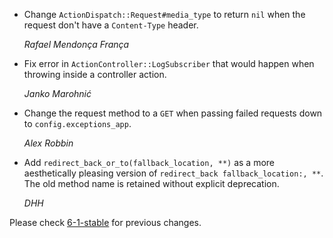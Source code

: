 *   Change `ActionDispatch::Request#media_type` to return `nil` when the request don't have a `Content-Type` header.

    *Rafael Mendonça França*

*   Fix error in `ActionController::LogSubscriber` that would happen when throwing inside a controller action.

    *Janko Marohnić*

*   Change the request method to a `GET` when passing failed requests down to `config.exceptions_app`.

    *Alex Robbin*

*   Add `redirect_back_or_to(fallback_location, **)` as a more aesthetically pleasing version of `redirect_back fallback_location:, **`.
    The old method name is retained without explicit deprecation.

    *DHH*


Please check [6-1-stable](https://github.com/rails/rails/blob/6-1-stable/actionpack/CHANGELOG.md) for previous changes.
